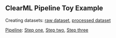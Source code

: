 ## ClearML Pipeline Toy Example

Creating datasets: [raw dataset](https://app.clear.ml/projects/5543dcb72daa465bbee8047f8f76a981/experiments/0a1cb676e67e478391d6b00e42b096c6/output/execution), [processed dataset](https://app.clear.ml/projects/8f2c91c6113d4e5db5c0837482290dba/experiments/e5b5bd2e5143452cb36fb6f8bdbcfadc/output/execution)

[Pipeline](https://app.clear.ml/projects/ac83d31937ba477b9c93c3c4843741df/experiments/c988ff746d29437dbe0e77a6ac743834/output/execution): [Step one](https://app.clear.ml/projects/ac83d31937ba477b9c93c3c4843741df/experiments/d5cae7b438c240039d335c315a53c361/output/execution), [Step two](https://app.clear.ml/projects/ac83d31937ba477b9c93c3c4843741df/experiments/83354e6c82ad4becae71e69c8e514ed9/output/execution), [Step three](https://app.clear.ml/projects/ac83d31937ba477b9c93c3c4843741df/experiments/72420a1ec3d54c37b4ed479cce9047cc/output/execution)
